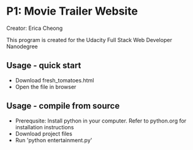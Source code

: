 # P1: Movie Trailer Website
Creator: Erica Cheong

This program is created for the Udacity Full Stack Web Developer Nanodegree

## Usage - quick start
* Download fresh_tomatoes.html
* Open the file in browser

## Usage - compile from source
* Prerequsite: Install python in your computer. Refer to python.org for installation instructions
* Download project files
* Run 'python entertainment.py' 

